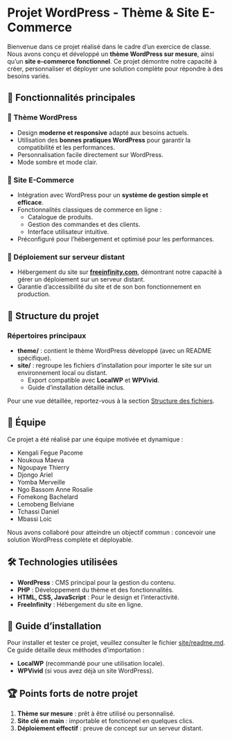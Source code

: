 # Projet WordPress - Thème & Site E-Commerce  

Bienvenue dans ce projet réalisé dans le cadre d’un exercice de classe. Nous avons conçu et développé un **thème WordPress sur mesure**, ainsi qu’un **site e-commerce fonctionnel**. Ce projet démontre notre capacité à créer, personnaliser et déployer une solution complète pour répondre à des besoins variés.  

## 🚀 Fonctionnalités principales  

### 🔹 Thème WordPress
- Design **moderne et responsive** adapté aux besoins actuels.  
- Utilisation des **bonnes pratiques WordPress** pour garantir la compatibilité et les performances.  
- Personnalisation facile directement sur WordPress. 
- Mode sombre et mode clair.

### 🔹 Site E-Commerce  
- Intégration avec WordPress pour un **système de gestion simple et efficace**.  
- Fonctionnalités classiques de commerce en ligne :  
  - Catalogue de produits.  
  - Gestion des commandes et des clients.  
  - Interface utilisateur intuitive.  
- Préconfiguré pour l’hébergement et optimisé pour les performances.  

### 🔹 Déploiement sur serveur distant  
- Hébergement du site sur **[freeinfinity.com](https://freeinfinity.com)**, démontrant notre capacité à gérer un déploiement sur un serveur distant.  
- Garantie d’accessibilité du site et de son bon fonctionnement en production.  

## 📂 Structure du projet  

### Répertoires principaux
- **theme/** : contient le thème WordPress développé (avec un README spécifique).  
- **site/** : regroupe les fichiers d’installation pour importer le site sur un environnement local ou distant.  
  - Export compatible avec **LocalWP** et **WPVivid**.  
  - Guide d’installation détaillé inclus.  

Pour une vue détaillée, reportez-vous à la section [Structure des fichiers](#-structure-des-fichiers).  

## 👥 Équipe  

Ce projet a été réalisé par une équipe motivée et dynamique :  

- Kengali Fegue Pacome   
- Noukoua Maeva
- Ngoupaye Thierry
- Djongo Ariel
- Yomba Merveille
- Ngo Bassom Anne Rosalie
- Fomekong Bachelard
- Lemobeng Belviane
- Tchassi Daniel
- Mbassi Loic

Nous avons collaboré pour atteindre un objectif commun : concevoir une solution WordPress complète et déployable.  

## 🛠️ Technologies utilisées  
- **WordPress** : CMS principal pour la gestion du contenu.  
- **PHP** : Développement du thème et des fonctionnalités.  
- **HTML, CSS, JavaScript** : Pour le design et l’interactivité.  
- **FreeInfinity** : Hébergement du site en ligne.  

## 📖 Guide d’installation  

Pour installer et tester ce projet, veuillez consulter le fichier [site/readme.md](site/readme.md). Ce guide détaille deux méthodes d’importation :  
- **LocalWP** (recommandé pour une utilisation locale).  
- **WPVivid** (si vous avez déjà un site WordPress).  

## 🏆 Points forts de notre projet  
1. **Thème sur mesure** : prêt à être utilisé ou personnalisé.  
2. **Site clé en main** : importable et fonctionnel en quelques clics.  
3. **Déploiement effectif** : preuve de concept sur un serveur distant.  
 
